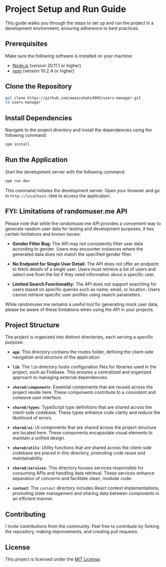# Project Setup and Run Guide

This guide walks you through the steps to set up and run the project in a development environment, ensuring adherence to best practices.

## Prerequisites

Make sure the following software is installed on your machine:

- [Node.js](https://nodejs.org/en/) (version 20.11.1 or higher)
- [npm](https://www.npmjs.com/) (version 10.2.4 or higher)

## Clone the Repository

```bash
git clone https://github.com/awaisshahid965/users-manager.git
cd users-manager
```

## Install Dependencies

Navigate to the project directory and install the dependencies using the following command:

```bash
npm install
```

## Run the Application

Start the development server with the following command:

```bash
npm run dev
```

This command initiates the development server. Open your browser and go to `http://localhost:3000` to access the application.

## FYI: Limitations of randomuser.me API

Please note that while the randomuser.me API provides a convenient way to generate random user data for testing and development purposes, it has certain limitations and known issues:

- **Gender Filter Bug:** The API may not consistently filter user data according to gender. Users may encounter instances where the generated data does not match the specified gender filter.
  
- **No Endpoint for Single User Detail:** The API does not offer an endpoint to fetch details of a single user. Users must retrieve a list of users and select one from the list if they need information about a specific user.

- **Limited Search Functionality:** The API does not support searching for users based on specific queries such as name, email, or location. Users cannot retrieve specific user profiles using search parameters.

While randomuser.me remains a useful tool for generating mock user data, please be aware of these limitations when using the API in your projects.

## Project Structure

The project is organized into distinct directories, each serving a specific purpose:

- **`app`**: This directory contains the routes folder, defining the client-side navigation and structure of the application.

- **`lib`**: The `lib` directory hosts configuration files for libraries used in the project, such as Firebase. This ensures a centralized and organized approach to managing external dependencies.

- **`shared/components`**: Essential components that are reused across the project reside here. These components contribute to a consistent and cohesive user interface.

- **`shared/types`**: TypeScript type definitions that are shared across the client-side codebase. These types enhance code clarity and reduce the likelihood of errors.

- **`shared/ui`**: UI components that are shared across the project structure are located here. These components encapsulate visual elements to maintain a unified design.

- **`shared/utils`**: Utility functions that are shared across the client-side codebase are placed in this directory, promoting code reuse and maintainability.

- **`shared/services`**: This directory houses services responsible for consuming APIs and handling data retrieval. These services enhance separation of concerns and facilitate clean, modular code.

- **`context`**: The `context` directory includes React context implementations, promoting state management and sharing data between components in an efficient manner.

## Contributing

I invite contributions from the community. Feel free to contribute by forking the repository, making improvements, and creating pull requests.

## License

This project is licensed under the [MIT License](LICENSE).